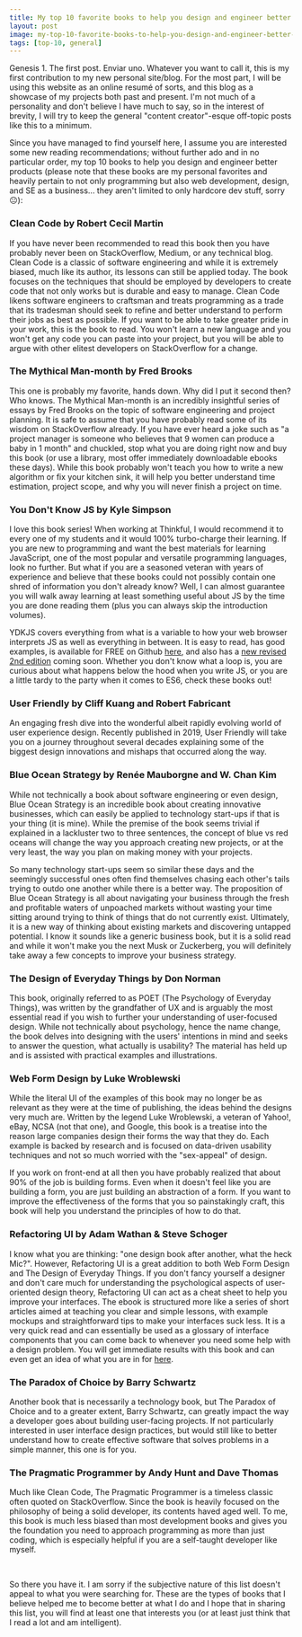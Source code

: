 ```yaml
---
title: My top 10 favorite books to help you design and engineer better products
layout: post
image: my-top-10-favorite-books-to-help-you-design-and-engineer-better-products/header.jpg
tags: [top-10, general]
---
```


Genesis 1. The first post. Enviar uno. Whatever you want to call it, this is my first contribution to my new personal site/blog. For the most part, I will be using this website as an online resumé of sorts, and this blog as a showcase of my projects both past and present.<!--more--> I'm not much of a personality and don't believe I have much to say, so in the interest of brevity, I will try to keep the general "content creator"-esque off-topic posts like this to a minimum.

Since you have managed to find yourself here, I assume you are interested some new reading recommendations; without further ado and in no particular order, my top 10 books to help you design and engineer better products (please note that these books are my personal favorites and heavily pertain to not only programming but also web development, design, and SE as a business... they aren't limited to only hardcore dev stuff, sorry 😐):

### Clean Code by Robert Cecil Martin
If you have never been recommended to read this book then you have probably never been on StackOverflow, Medium, or any technical blog. Clean Code is a classic of software engineering and while it is extremely biased, much like its author, its lessons can still be applied today. The book focuses on the techniques that should be employed by developers to create code that not only works but is durable and easy to manage. Clean Code likens software engineers to craftsman and treats programming as a trade that its tradesman should seek to refine and better understand to perform their jobs as best as possible. If you want to be able to take greater pride in your work, this is the book to read. You won't learn a new language and you won't get any code you can paste into your project, but you will be able to argue with other elitest developers on StackOverflow for a change.

### The Mythical Man-month by Fred Brooks
This one is probably my favorite, hands down. Why did I put it second then? Who knows. The Mythical Man-month is an incredibly insightful series of essays by Fred Brooks on the topic of software engineering and project planning. It is safe to assume that you have probably read some of its wisdom on StackOverflow already. If you have ever heard a joke such as "a project manager is someone who believes that 9 women can produce a baby in 1 month" and chuckled, stop what you are doing right now and buy this book (or use a library, most offer immediately downloadable ebooks these days). While this book probably won't teach you how to write a new algorithm or fix your kitchen sink, it will help you better understand time estimation, project scope, and why you will never finish a project on time.

### You Don't Know JS by Kyle Simpson
I love this book series! When working at Thinkful, I would recommend it to every one of my students and it would 100% turbo-charge their learning. If you are new to programming and want the best materials for learning JavaScript, one of the most popular and versatile programming languages, look no further. But what if you are a seasoned veteran with years of experience and believe that these books could not possibly contain one shred of information you don't already know? Well, I can almost guarantee you will walk away learning at least something useful about JS by the time you are done reading them (plus you can always skip the introduction volumes).

YDKJS covers everything from what is a variable to how your web browser interprets JS as well as everything in between. It is easy to read, has good examples, is available for FREE on Github <a href="https://github.com/getify/You-Dont-Know-JS/blob/1st-ed/README.md" target="_BLANK">here</a>, and also has a <a href="https://github.com/getify/You-Dont-Know-JS/tree/2nd-ed" target="_BLANK">new revised 2nd edition</a> coming soon. Whether you don't know what a loop is, you are curious about what happens below the hood when you write JS, or you are a little tardy to the party when it comes to ES6, check these books out!

### User Friendly by Cliff Kuang and Robert Fabricant
An engaging fresh dive into the wonderful albeit rapidly evolving world of user experience design. Recently published in 2019, User Friendly will take you on a journey throughout several decades explaining some of the biggest design innovations and mishaps that occurred along the way.

### Blue Ocean Strategy by Renée Mauborgne and W. Chan Kim
While not technically a book about software engineering or even design, Blue Ocean Strategy is an incredible book about creating innovative businesses, which can easily be applied to technology start-ups if that is your thing (it is mine). While the premise of the book seems trivial if explained in a lackluster two to three sentences, the concept of blue vs red oceans will change the way you approach creating new projects, or at the very least, the way you plan on making money with your projects.

So many technology start-ups seem so similar these days and the seemingly successful ones often find themselves chasing each other's tails trying to outdo one another while there is a better way. The proposition of Blue Ocean Strategy is all about navigating your business through the fresh and profitable waters of unpoached markets without wasting your time sitting around trying to think of things that do not currently exist. Ultimately, it is a new way of thinking about existing markets and discovering untapped potential. I know it sounds like a generic business book, but it is a solid read and while it won't make you the next Musk or Zuckerberg, you will definitely take away a few concepts to improve your business strategy.

### The Design of Everyday Things by Don Norman
This book, originally referred to as POET (The Psychology of Everyday Things), was written by the grandfather of UX and is arguably the most essential read if you wish to further your understanding of user-focused design. While not technically about psychology, hence the name change, the book delves into designing with the users' intentions in mind and seeks to answer the question, what actually is usability? The material has held up and is assisted with practical examples and illustrations.

### Web Form Design by Luke Wroblewski
While the literal UI of the examples of this book may no longer be as relevant as they were at the time of publishing, the ideas behind the designs very much are. Written by the legend Luke Wroblewski, a veteran of Yahoo!, eBay, NCSA (not that one), and Google, this book is a treatise into the reason large companies design their forms the way that they do. Each example is backed by research and is focused on data-driven usability techniques and not so much worried with the "sex-appeal" of design.

If you work on front-end at all then you have probably realized that about 90% of the job is building forms. Even when it doesn't feel like you are building a form, you are just building an abstraction of a form. If you want to improve the effectiveness of the forms that you so painstakingly craft, this book will help you understand the principles of how to do that.

### Refactoring UI by Adam Wathan & Steve Schoger
I know what you are thinking: "one design book after another, what the heck Mic?". However, Refactoring UI is a great addition to both Web Form Design and The Design of Everyday Things. If you don't fancy yourself a designer and don't care much for understanding the psychological aspects of user-oriented design theory, Refactoring UI can act as a cheat sheet to help you improve your interfaces. The ebook is structured more like a series of short articles aimed at teaching you clear and simple lessons, with example mockups and straightforward tips to make your interfaces suck less. It is a very quick read and can essentially be used as a glossary of interface components that you can come back to whenever you need some help with a design problem. You will get immediate results with this book and can even get an idea of what you are in for <a href="https://medium.com/refactoring-ui/7-practical-tips-for-cheating-at-design-40c736799886" target="_BLANK">here</a>.

### The Paradox of Choice by Barry Schwartz
Another book that is necessarily a technology book, but The Paradox of Choice and to a greater extent, Barry Schwartz, can greatly impact the way a developer goes about building user-facing projects. If not particularly interested in user interface design practices, but would still like to better understand how to create effective software that solves problems in a simple manner, this one is for you.

### The Pragmatic Programmer by Andy Hunt and Dave Thomas
Much like Clean Code, The Pragmatic Programmer is a timeless classic often quoted on StackOverflow. Since the book is heavily focused on the philosophy of being a solid developer, its contents haved aged well. To me, this book is much less biased than most development books and gives you the foundation you need to approach programming as more than just coding, which is especially helpful if you are a self-taught developer like myself.

<br/>

So there you have it. I am sorry if the subjective nature of this list doesn't appeal to what you were searching for. These are the types of books that I believe helped me to become better at what I do and I hope that in sharing this list, you will find at least one that interests you (or at least just think that I read a lot and am intelligent).
